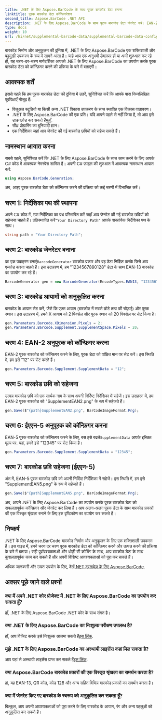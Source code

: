 ```yaml
---
title: .NET के लिए Aspose.BarCode के साथ पूरक बारकोड डेटा बनाना
linktitle: पूरक बारकोड डेटा कॉन्फ़िगरेशन
second_title: Aspose.BarCode .NET API
description: .NET के लिए Aspose.BarCode के साथ पूरक बारकोड डेटा जेनरेट करें। EAN-2 और EAN-5 बारकोड को सहजता से अनुकूलित करें। .NET डेवलपर्स के लिए चरण-दर-चरण मार्गदर्शिका।
type: docs
weight: 10
url: /hi/net/supplemental-barcode-data/supplemental-barcode-data-configuration/
---
```


बारकोड निर्माण और अनुकूलन की दुनिया में, .NET के लिए Aspose.BarCode एक शक्तिशाली और बहुमुखी उपकरण के रूप में सामने आता है। चाहे आप एक अनुभवी डेवलपर हों या अभी शुरुआत कर रहे हों, यह चरण-दर-चरण मार्गदर्शिका आपको .NET के लिए Aspose.BarCode का उपयोग करके पूरक बारकोड डेटा को कॉन्फ़िगर करने की प्रक्रिया के बारे में बताएगी। 

## आवश्यक शर्तें

इससे पहले कि हम पूरक बारकोड डेटा की दुनिया में उतरें, सुनिश्चित करें कि आपके पास निम्नलिखित पूर्वापेक्षाएँ मौजूद हैं:

- विज़ुअल स्टूडियो या किसी अन्य .NET विकास उपकरण के साथ स्थापित एक विकास वातावरण।
-  .NET के लिए Aspose.BarCode की एक प्रति। यदि आपने पहले से नहीं किया है, तो आप इसे डाउनलोड कर सकते हैं[यहाँ](https://releases.aspose.com/barcode/net/).
- सी# प्रोग्रामिंग का बुनियादी ज्ञान।
- एक निर्देशिका जहां आप जेनरेट की गई बारकोड छवियों को सहेज सकते हैं।

## नामस्थान आयात करना

सबसे पहले, सुनिश्चित करें कि .NET के लिए Aspose.BarCode के साथ काम करने के लिए आपके C# कोड में आवश्यक नेमस्पेस शामिल हैं। अपनी C# फ़ाइल की शुरुआत में आवश्यक नामस्थान आयात करें:

```csharp
using Aspose.BarCode.Generation;
```

अब, आइए पूरक बारकोड डेटा को कॉन्फ़िगर करने की प्रक्रिया को कई चरणों में विभाजित करें।

## चरण 1: निर्देशिका पथ की स्थापना

 अपने C# कोड में, उस निर्देशिका का पथ परिभाषित करें जहाँ आप जेनरेट की गई बारकोड छवियों को सहेजना चाहते हैं। प्रतिस्थापित करें`"Your Directory Path"` आपके वास्तविक निर्देशिका पथ के साथ।

```csharp
string path = "Your Directory Path";
```

## चरण 2: बारकोड जेनरेटर बनाना

 का एक उदाहरण बनाएं`BarcodeGenerator` बारकोड प्रकार और वह डेटा निर्दिष्ट करके जिसे आप एन्कोड करना चाहते हैं। इस उदाहरण में, हम "1234567890128" डेटा के साथ EAN-13 बारकोड का उपयोग कर रहे हैं।

```csharp
BarcodeGenerator gen = new BarcodeGenerator(EncodeTypes.EAN13, "1234567890128");
```

## चरण 3: बारकोड आयामों को अनुकूलित करना

बारकोड के आयाम सेट करें, जैसे कि एक्स आयाम (बारकोड में सबसे छोटे तत्व की चौड़ाई) और पूरक स्थान। इस उदाहरण में, हमने X आयाम को 2 पिक्सेल और पूरक स्थान को 20 पिक्सेल पर सेट किया है।

```csharp
gen.Parameters.Barcode.XDimension.Pixels = 2;
gen.Parameters.Barcode.Supplement.SupplementSpace.Pixels = 20;
```

## चरण 4: EAN-2 अनुपूरक को कॉन्फ़िगर करना

EAN-2 पूरक बारकोड को कॉन्फ़िगर करने के लिए, पूरक डेटा को वांछित मान पर सेट करें। इस स्थिति में, हम इसे "12" पर सेट करते हैं। 

```csharp
gen.Parameters.Barcode.Supplement.SupplementData = "12";
```

## चरण 5: बारकोड छवि को सहेजना

उत्पन्न बारकोड छवि को एक सार्थक नाम के साथ अपनी निर्दिष्ट निर्देशिका में सहेजें। इस उदाहरण में, हम EAN-2 पूरक बारकोड को "SupplementEAN2.png" के रूप में सहेजते हैं।

```csharp
gen.Save($"{path}SupplementEAN2.png", BarCodeImageFormat.Png);
```

## चरण 6: ईएएन-5 अनुपूरक को कॉन्फ़िगर करना

 EAN-5 पूरक बारकोड को कॉन्फ़िगर करने के लिए, बस इसे बदलें`SupplementData` आपके इच्छित मूल्य पर. यहां, हमने इसे "12345" पर सेट किया है।

```csharp
gen.Parameters.Barcode.Supplement.SupplementData = "12345";
```

## चरण 7: बारकोड छवि सहेजना (ईएएन-5)

अंत में, EAN-5 पूरक बारकोड छवि को अपनी निर्दिष्ट निर्देशिका में सहेजें। इस स्थिति में, हम इसे "SupplementEAN5.png" के रूप में सहेजते हैं।

```csharp
gen.Save($"{path}SupplementEAN5.png", BarCodeImageFormat.Png);
```

अब, आपने .NET के लिए Aspose.BarCode का उपयोग करके पूरक बारकोड डेटा को सफलतापूर्वक कॉन्फ़िगर और जेनरेट कर लिया है। आप अलग-अलग पूरक डेटा के साथ बारकोड प्रकारों की एक विस्तृत श्रृंखला बनाने के लिए इस दृष्टिकोण का उपयोग कर सकते हैं।

## निष्कर्ष

.NET के लिए Aspose.BarCode बारकोड निर्माण और अनुकूलन के लिए एक शक्तिशाली उपकरण है। इस गाइड में, हमने चरण दर चरण पूरक बारकोड डेटा को कॉन्फ़िगर करने और उत्पन्न करने की प्रक्रिया के बारे में बताया। सही पूर्वावश्यकताओं और थोड़ी सी कोडिंग के साथ, आप बारकोड डेटा के साथ कुशलतापूर्वक काम कर सकते हैं और अपनी विशिष्ट आवश्यकताओं को पूरा कर सकते हैं।

 अधिक जानकारी और उन्नत उपयोग के लिए, देखें[.NET दस्तावेज़ के लिए Aspose.BarCode](https://reference.aspose.com/barcode/net/).

## अक्सर पूछे जाने वाले प्रश्नों

### क्या मैं अपने .NET कोर प्रोजेक्ट में .NET के लिए Aspose.BarCode का उपयोग कर सकता हूँ?
हाँ, .NET के लिए Aspose.BarCode .NET कोर के साथ संगत है।

### क्या .NET के लिए Aspose.BarCode का निःशुल्क परीक्षण उपलब्ध है?
 हाँ, आप विजिट करके इसे निःशुल्क आज़मा सकते हैं[इस लिंक](https://releases.aspose.com/).

### मुझे .NET के लिए Aspose.BarCode का अस्थायी लाइसेंस कहां मिल सकता है?
 आप यहां से अस्थायी लाइसेंस प्राप्त कर सकते हैं[इस लिंक](https://purchase.aspose.com/temporary-license/).

### क्या Aspose.BarCode बारकोड प्रकारों की एक विस्तृत श्रृंखला का समर्थन करता है?
हां, यह EAN-13, QR कोड, कोड 128 और अन्य सहित विभिन्न बारकोड प्रकारों का समर्थन करता है।

### क्या मैं जेनरेट किए गए बारकोड के स्वरूप को अनुकूलित कर सकता हूँ?
बिल्कुल, आप अपनी आवश्यकताओं को पूरा करने के लिए बारकोड के आयाम, रंग और अन्य पहलुओं को अनुकूलित कर सकते हैं।
